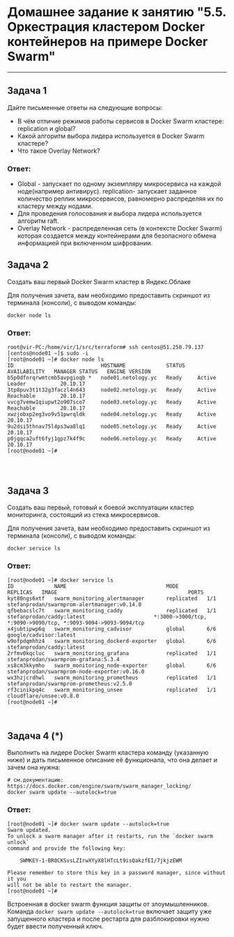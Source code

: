 # Домашнее задание к занятию "5.5. Оркестрация кластером Docker контейнеров на примере Docker Swarm"

---

## Задача 1

Дайте письменные ответы на следующие вопросы:

- В чём отличие режимов работы сервисов в Docker Swarm кластере: replication и global?
- Какой алгоритм выбора лидера используется в Docker Swarm кластере?
- Что такое Overlay Network?

### Ответ:
 - Global - запускает по одному экземпляру микросервиса на каждой ноде(например антивирус). replication- запускает заданное количество реплик 
 микросервисов, равномерно распределяя их по кластеру между нодами.
- Для проведения голосования и выбора лидера используется алгоритм raft.
- Overlay Network - распределенная сеть (в контексте Docker Swarm) которая создается между контейнерами для безопасного обмена информацией 
при включенном шифровании.

## Задача 2

Создать ваш первый Docker Swarm кластер в Яндекс.Облаке

Для получения зачета, вам необходимо предоставить скриншот из терминала (консоли), с выводом команды:
```
docker node ls
```
### Ответ:

```
root@vir-PC:/home/vir/1/src/terraform# ssh centos@51.250.79.137
[centos@node01 ~]$ sudo -i
[root@node01 ~]# docker node ls
ID                            HOSTNAME             STATUS    AVAILABILITY   MANAGER STATUS   ENGINE VERSION
b5p0dfnrqrwmtcmb5avpgioqb *   node01.netology.yc   Ready     Active         Leader           20.10.17
3tp8puv3t1t32g3faczl4n643     node02.netology.yc   Ready     Active         Reachable        20.10.17
vvcg7vemw1qiupwt2o907sco7     node03.netology.yc   Ready     Active         Reachable        20.10.17
xwzjobxp2eg3vo9v51pwrqldk     node04.netology.yc   Ready     Active                          20.10.17
9u2dsi5thnav75l4ps3wa8lq1     node05.netology.yc   Ready     Active                          20.10.17
p0jgqca2uft6fyj1gpz7k4f9c     node06.netology.yc   Ready     Active                          20.10.17
[root@node01 ~]#




```

## Задача 3

Создать ваш первый, готовый к боевой эксплуатации кластер мониторинга, состоящий из стека микросервисов.

Для получения зачета, вам необходимо предоставить скриншот из терминала (консоли), с выводом команды:
```
docker service ls
```
### Ответ:
```
[root@node01 ~]# docker service ls
ID             NAME                                MODE         REPLICAS   IMAGE                                          PORTS
kyt80ngs6xtf   swarm_monitoring_alertmanager       replicated   1/1        stefanprodan/swarmprom-alertmanager:v0.14.0    
qfbebacslc7t   swarm_monitoring_caddy              replicated   1/1        stefanprodan/caddy:latest                      *:3000->3000/tcp, *:9090->9090/tcp, *:9093-9094->9093-9094/tcp
x4jubtipwp6q   swarm_monitoring_cadvisor           global       6/6        google/cadvisor:latest                         
w9ofpdqmhhz4   swarm_monitoring_dockerd-exporter   global       6/6        stefanprodan/caddy:latest                      
2rfmv0kqcluc   swarm_monitoring_grafana            replicated   1/1        stefanprodan/swarmprom-grafana:5.3.4           
xs8cm3kkymho   swarm_monitoring_node-exporter      global       6/6        stefanprodan/swarmprom-node-exporter:v0.16.0   
wx3hzjcrdhwl   swarm_monitoring_prometheus         replicated   1/1        stefanprodan/swarmprom-prometheus:v2.5.0       
rf3cinikpq4c   swarm_monitoring_unsee              replicated   1/1        cloudflare/unsee:v0.8.0                        
[root@node01 ~]#



```


## Задача 4 (*)

Выполнить на лидере Docker Swarm кластера команду (указанную ниже) и дать письменное описание её функционала, что она делает и зачем она нужна:
```
# см.документацию: https://docs.docker.com/engine/swarm/swarm_manager_locking/
docker swarm update --autolock=true
```
### Ответ: 
```
[root@node01 ~]# docker swarm update --autolock=true
Swarm updated.
To unlock a swarm manager after it restarts, run the `docker swarm unlock`
command and provide the following key:

    SWMKEY-1-BR0CKSvsLZIrwXYyX8lHTcLt9isQakzfEI/7jkjzEWM

Please remember to store this key in a password manager, since without it you
will not be able to restart the manager.
[root@node01 ~]#
```
Встроенная в docker swarm функция защиты от злоумышленников. Команда ``` docker swarm update --autolock=true ``` включает защиту уже запущенного кластера и после рестарта для разблокировки нужно будет ввести полученный ключ.

